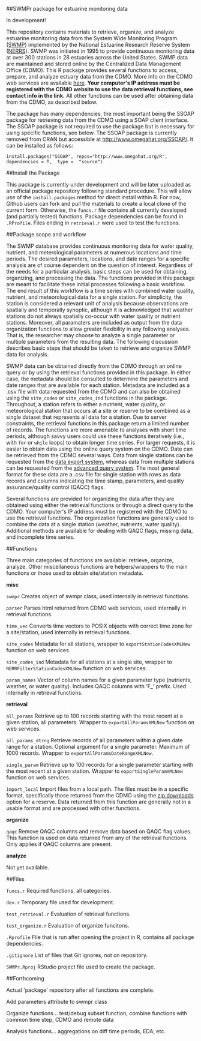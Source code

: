 ##SWMPr package for estuarine monitoring data

In development! 

This repository contains materials to retrieve, organize, and analyze estuarine monitoring data from the System Wide Monitoring Program (<a href="http://nerrs.noaa.gov/RCDefault.aspx?ID=18">SWMP</a>) implemented by the National Estuarine Research Reserve System (<a href="http://nerrs.noaa.gov/">NERRS</a>).  SWMP was initiated in 1995 to provide continuous monitoring data at over 300 stations in 28 estuaries across the United States.  SWMP data are maintained and stored online by the Centralized Data Management Office (CDMO). This R package provides several functions to access, prepare, and analyze estuary data from the CDMO.  More info on the CDMO web services are available <a href="http://cdmo.baruch.sc.edu/webservices.cfm">here</a>.  <b>Your computer's IP address must be registered with the CDMO website to use the data retrieval functions, see contact info in the link.</b>  All other functions can be used after obtaining data from the CDMO, as described below. 

The package has many dependencies, the most important being the SSOAP package for retrieving data from the CDMO using a SOAP client interface.  The SSOAP package is not required to use the package but is necessary for using specific functions, see below.  The SSOAP package is currently removed from CRAN but accessible at <a href="http://www.omegahat.org/SSOAP/">http://www.omegahat.org/SSOAP/</a>.  It can be installed as follows:

```{r}
install.packages("SSOAP", repos="http://www.omegahat.org/R", dependencies = T,  type =  "source")
```

##Install the Package

This package is currently under development and will be later uploaded as an official package repository following standard procedure.  This will allow use of the `install.packages` method for direct install within R.  For now, Github users can fork and pull the materials to create a local clone of the current form.  Otherwise, the `funcs.r` file contains all currently developed (and partially tested) functions.  Package dependencies can be found in `.RProfile`.  Files ending in `retrieval.r` were used to test the functions.   

##Package scope and workflow

The SWMP database provides continuous monitoring data for water quality, nutrient, and meterological parameters at numerous locations and time periods. The desired parameters, locations, and date ranges for a specific analysis are of course dependent on the question of interest.  Regardless of the needs for a particular analysis, basic steps can be used for obtaining, organizing, and processing the data.  The functions provided in this package are meant to facilitate these initial processes following a basic workflow.  The end result of this workflow is a time series with combined water quality, nutrient, and meteorological data for a single station. For simplicity, the station is considered a relevant unit of analysis because observations are spatially and temporally synoptic, although it is acknowledged that weather stations do not always spatially co-occur with water quality or nutrient stations. Moreover, all paramaters are included as output from the data organization functions to allow greater flexibility in any following analyses.  That is, the researcher may choose to analyze a single parameter or multiple parameters from the resulting data.  The following discussion describes basic steps that should be taken to retrieve and organize SWMP data for analysis.

SWMP data can be obtained directly from the CDMO through an online query or by using the retrieval functions provided in this package.  In either case, the metadata should be consulted to determine the parameters and date ranges that are available for each station.  Metadata are included as a .csv file with data requested from the CDMO and can also be obtained using the `site_codes` or `site_codes_ind` functions in the package.  Throughout, a station refers to either a nutrient, water quality, or meteorological station that occurs at a site or reserve to be combined as a single dataset that represents all data for a station.  Due to server constraints, the retrieval functions in this package return a limited number of records.  The functions are more amenable to analyses with short time periods, although savvy users could use these functions iteratively (i.e., with `for` or `while` loops) to obtain longer time series.  For larger requests, it is easier to obtain data using the online query system on the CDMO.  Date can be retrieved from the CDMO several ways.  Data from single stations can be requested from the <a href="http://cdmo.baruch.sc.edu/get/export.cfm">data export system</a>, whereas data from multiple stations can be requested from the <a href="http://cdmo.baruch.sc.edu/aqs/">advanced query system</a>.  The most general format for these  data are a .csv file for single station with rows as data records and columns indicating the time stamp, parameters, and quality assurance/quality control (QAQC) flags.  

Several functions are provided for organizing the data after they are obtained using either the retrieval functions or through a direct query to the CDMO.  Your computer's IP address must be registered with the CDMO to use the retrieval functions.  The organization functions are generally used to combine the data at a single station (weather, nutrients, water quality).  Additional methods are available for dealing with QAQC flags, missing data, and incomplete time series. 

##Functions

Three main categories of functions are available: retrieve, organize, analyze.  Other miscellaneous functions are helpers/wrappers to the main functions or those used to obtain site/station metadata.

<b>misc</b>

`swmpr` Creates object of swmpr class, used internally in retrieval functions.

`parser` Parses html returned from CDMO web services, used internally in retrieval functions.

`time_vec` Converts time vectors to POSIX objects with correct time zone for a site/station, used internally in retrieval functions.

`site_codes` Metadata for all stations, wrapper to `exportStationCodesXMLNew` function on web services.

`site_codes_ind` Metadata for all stations at a single site, wrapper  to `NERRFilterStationCodesXMLNew` function on web services.

`param_names` Vector of column names for a given parameter type (nutrients, weather, or water quality).  Includes QAQC columns with 'F_' prefix. Used internally in retrieval functions.

<b>retrieval</b>

`all_params` Retrieve up to 100 records starting with the most recent at a given station, all parameters.  Wrapper to `exportAllParamsXMLNew` function on web services. 

`all_params_dtrng` Retrieve records of all parameters within a given date range for a station.  Optional argument for a single parameter.  Maximum of 1000 records. Wrapper to `exportAllParamsDateRangeXMLNew`.

`single_param` Retrieve up to 100 records for a single parameter starting with the most recent at a given station.  Wrapper to `exportSingleParamXMLNew` function on web services. 

`import_local` Import files from a local path.  The files must be in a specific format, specifically those returned from the CDMO using the <a href="http://cdmo.baruch.sc.edu/aqs/zips.cfm">zip downloads</a> option for a reserve.  Data returned from this function are generally not in a usable format and are processed with other functions.

<b>organize</b>

`qaqc` Remove QAQC columns and remove data based on QAQC flag values.  This function is used on data returned from any of the retrieval functions.  Only applies if QAQC columns are present.  

<b>analyze</b>

Not yet available.

##Files

`funcs.r` Required functions, all categories.

`dev.r` Temporary file used for development.

`test_retrieval.r` Evaluation of retrieval functions.

`test_organize.r` Evaluation of organize funcitons.

`.Rprofile` File that is run after opening the project in R, contains all package dependencies.

`.gitignore` List of files that Git ignores, not on repository.

`SWMPr.Rproj` RStudio project file used to create the package.

##Forthcoming

Actual 'package' repository after all functions are complete.

Add parameters attribute to swmpr class

Organize functions... test/debug subset function, combine functions with common time step, CDMO and remote data

Analysis functions... aggregations on diff time periods, EDA, etc.
